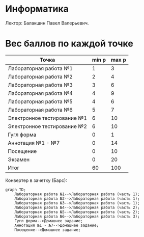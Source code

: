 # Информатика 

Лектор: Балакшин Павел Валерьевич.

# Вес баллов по каждой точке
Точка | min p | max p |
| --- | --- | --- |
Лабораторная работа №1 | 1 | 3 |
Лабораторная работа №2 | 2 | 4 |
Лабораторная работа №3 | 3 | 6 |
Лабораторная работа №4 | 4 | 9 |
Лабораторная работа №5 | 4 | 6 |
Лабораторная работа №6 | 5 | 7 |
Электронное тестирование №1 | 6 | 10 |
Электронное тестирование №2 | 6 | 10 |
Гугл форма | 0 | 1 |
Аннотация №1 - №7 | 0 | 14 |
Посещение | 0 | 10 |
Экзамен | 0 | 20 |
Итог | 60 | 100 |

Конвертер в зачетку (Барс):

```mermaid
graph TD;
    Лабораторная работа №1-->Лабораторная работа (часть 1);
    Лабораторная работа №2-->Лабораторная работа (часть 1);
    Лабораторная работа №3-->Лабораторная работа (часть 1);
    Лабораторная работа №4-->Лабораторная работа (часть 2);
    Лабораторная работа №5-->Лабораторная работа (часть 2);
    Лабораторная работа №6-->Лабораторная работа (часть 3);
    Гугл форма-->Домашнее задание;
    Аннотация №1 - №7-->Домашнее задание;
    Посещение-->Домашнее задание;
```
